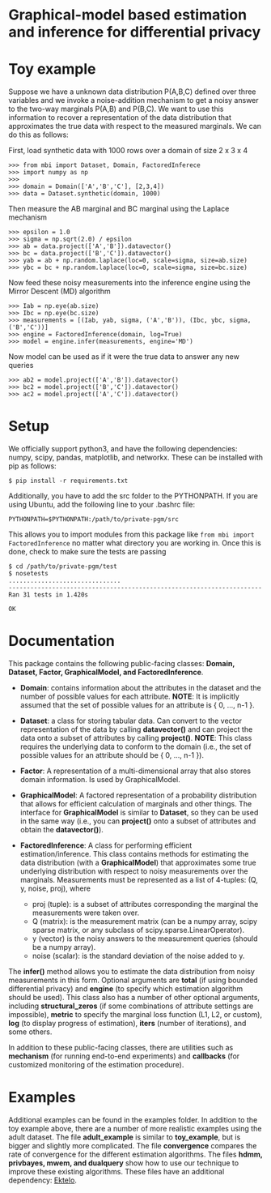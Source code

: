 # Graphical-model based estimation and inference for differential privacy

# Toy example

Suppose we have a unknown data distribution P(A,B,C) defined over three variables and we invoke a noise-addition mechanism to get a noisy answer to the two-way marginals P(A,B) and P(B,C).  We want to use this information to recover a representation of the data distribution that approximates the true data with respect to the measured marginals.  We can do this as follows:

First, load synthetic data with 1000 rows over a domain of size 2 x 3 x 4

```
>>> from mbi import Dataset, Domain, FactoredInferece
>>> import numpy as np
>>> 
>>> domain = Domain(['A','B','C'], [2,3,4])
>>> data = Dataset.synthetic(domain, 1000)
```

Then measure the AB marginal and BC marginal using the Laplace mechanism
```
>>> epsilon = 1.0
>>> sigma = np.sqrt(2.0) / epsilon
>>> ab = data.project(['A','B']).datavector()
>>> bc = data.project(['B','C']).datavector()
>>> yab = ab + np.random.laplace(loc=0, scale=sigma, size=ab.size)
>>> ybc = bc + np.random.laplace(loc=0, scale=sigma, size=bc.size)
```

Now feed these noisy measurements into the inference engine using the Mirror Descent (MD) algorithm

```
>>> Iab = np.eye(ab.size)
>>> Ibc = np.eye(bc.size)
>>> measurements = [(Iab, yab, sigma, ('A','B')), (Ibc, ybc, sigma, ('B','C'))]
>>> engine = FactoredInference(domain, log=True)
>>> model = engine.infer(measurements, engine='MD')
```

Now model can be used as if it were the true data to answer any new queries

```
>>> ab2 = model.project(['A','B']).datavector()
>>> bc2 = model.project(['B','C']).datavector()
>>> ac2 = model.project(['A','C']).datavector()
```

# Setup

We officially support python3, and have the following dependencies: numpy, scipy, pandas, matplotlib, and networkx.  These can be installed with pip as follows:

```
$ pip install -r requirements.txt
```

Additionally, you have to add the src folder to the PYTHONPATH.  If you are using Ubuntu, add the following line to your .bashrc file:

```
PYTHONPATH=$PYTHONPATH:/path/to/private-pgm/src
```

This allows you to import modules from this package like ``` from mbi import FactoredInference ``` no matter what directory you are working in.  Once this is done, check to make sure the tests are passing

```
$ cd /path/to/private-pgm/test
$ nosetests
...............................
----------------------------------------------------------------------
Ran 31 tests in 1.420s

OK
```

# Documentation

This package contains the following public-facing classes: **Domain, Dataset, Factor, GraphicalModel, and FactoredInference**.

* **Domain**: contains information about the attributes in the dataset and the number of possible values for each attribute.  **NOTE**: It is implicitly assumed that the set of possible values for an attribute is { 0, ..., n-1 }.

* **Dataset**: a class for storing tabular data.  Can convert to the vector representation of the data by calling **datavector()** and can project the data onto a subset of attributes by calling **project()**.  **NOTE**: This class requires the underlying data to conform to the domain (i.e., the set of possible values for an attribute should be { 0, ..., n-1 }).

* **Factor**: A representation of a multi-dimensional array that also stores domain information.  Is used by GraphicalModel.

* **GraphicalModel**: A factored representation of a probability distribution that allows for efficient calculation of marginals and other things.  The interface for **GraphicalModel** is similar to **Dataset**, so they can be used in the same way (i.e., you can **project()** onto a subset of attributes and obtain the **datavector()**).

* **FactoredInference**: A class for performing efficient estimation/inference.  This class contains methods for estimating the data distribution (with a **GraphicalModel**) that approximates some true underlying distribution with respect to noisy measurements over the marginals.  Measurements must be represented as a list of 4-tuples:  (Q, y, noise, proj), where
    * proj (tuple): is a subset of attributes corresponding the marginal the measurements were taken over.
    * Q (matrix): is the measurement matrix (can be a numpy array, scipy sparse matrix, or any subclass of scipy.sparse.LinearOperator).
    * y (vector) is the noisy answers to the measurement queries (should be a numpy array).
    * noise (scalar): is the standard deviation of the noise added to y.

The **infer()** method allows you to estimate the data distribution from noisy measurements in this form.  Optional arguments are **total** (if using bounded differential privacy) and **engine** (to specify which estimation algorithm should be used).  This class also has a number of other optional arguments, including **structural_zeros** (if some combinations of attribute settings are impossible), **metric** to specify the marginal loss function (L1, L2, or custom), **log** (to display progress of estimation), **iters** (number of iterations), and some others.

In addition to these public-facing classes, there are utilities such as **mechanism** (for running end-to-end experiments) and **callbacks** (for customized monitoring of the estimation procedure). 

# Examples

Additional examples can be found in the examples folder.  In addition to the toy example above, there are a number of more realistic examples using the adult dataset.  The file **adult_example** is similar to **toy_example**, but is bigger and slightly more complicated.  The file **convergence** compares the rate of convergence for the different estimation algorithms.  The files **hdmm, privbayes, mwem, and dualquery** show how to use our technique to improve these existing algorithms.  These files have an additional dependency: [Ektelo](https://github.com/ektelo/ektelo).
